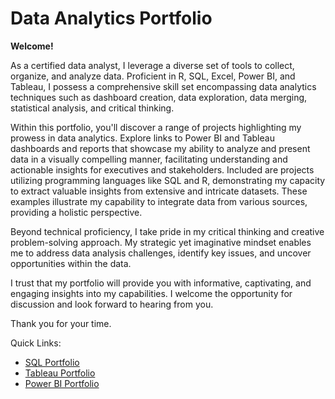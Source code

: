 # Data Analytics Portfolio
**Welcome!**

As a certified data analyst, I leverage a diverse set of tools to collect, organize, and analyze data. Proficient in R, SQL, Excel, Power BI, and Tableau, I possess a comprehensive skill set encompassing data analytics techniques such as dashboard creation, data exploration, data merging, statistical analysis, and critical thinking.

Within this portfolio, you'll discover a range of projects highlighting my prowess in data analytics. Explore links to Power BI and Tableau dashboards and reports that showcase my ability to analyze and present data in a visually compelling manner, facilitating understanding and actionable insights for executives and stakeholders.
Included are projects utilizing programming languages like SQL and R, demonstrating my capacity to extract valuable insights from extensive and intricate datasets. These examples illustrate my capability to integrate data from various sources, providing a holistic perspective.

Beyond technical proficiency, I take pride in my critical thinking and creative problem-solving approach. My strategic yet imaginative mindset enables me to address data analysis challenges, identify key issues, and uncover opportunities within the data.

I trust that my portfolio will provide you with informative, captivating, and engaging insights into my capabilities. 
I welcome the opportunity for discussion and look forward to hearing from you.

Thank you for your time.

Quick Links:
* [SQL Portfolio](https://github.com/phelpsbp/Data-Analytics-Portfolio/tree/7176566b91ed53552d4eca2f6c6d8d71a9236a7b/SQL)
* [Tableau Portfolio](https://public.tableau.com/app/profile/brittany.everette/vizzes)
* [Power BI Portfolio](https://www.novypro.com/profile_projects/brittanyeverette)
